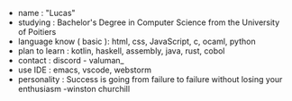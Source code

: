 - name : "Lucas"
- studying : Bachelor's Degree in Computer Science from the University of Poitiers 
- language know ( basic ): html, css, JavaScript, c, ocaml, python
- plan to learn : kotlin, haskell, assembly, java, rust, cobol
- contact : discord - valuman_
- use IDE : emacs, vscode, webstorm
- personality : Success is going from failure to failure without losing your enthusiasm -winston churchill
<!---
valumane/valumane is a ✨ special ✨ repository because its `README.md` (this file) appears on your GitHub profile.
You can click the Preview link to take a look at your changes.
--->
